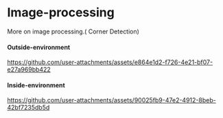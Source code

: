 # Image-processing
More on image processing.( Corner Detection)




#### Outside-environment
https://github.com/user-attachments/assets/e864e1d2-f726-4e21-bf07-e27a969bb422


#### Inside-environment
https://github.com/user-attachments/assets/90025fb9-47e2-4912-8beb-42bf7235db5d








